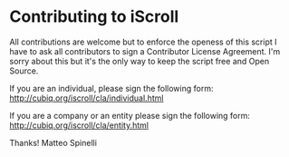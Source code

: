 # Contributing to iScroll

All contributions are welcome but to enforce the openess of this script I have to ask all contributors to sign a Contributor License Agreement. I'm sorry about this but it's the only way to keep the script free and Open Source.

If you are an individual, please sign the following form:
http://cubiq.org/iscroll/cla/individual.html

If you are a company or an entity please sign the following form:
http://cubiq.org/iscroll/cla/entity.html

Thanks!
Matteo Spinelli
